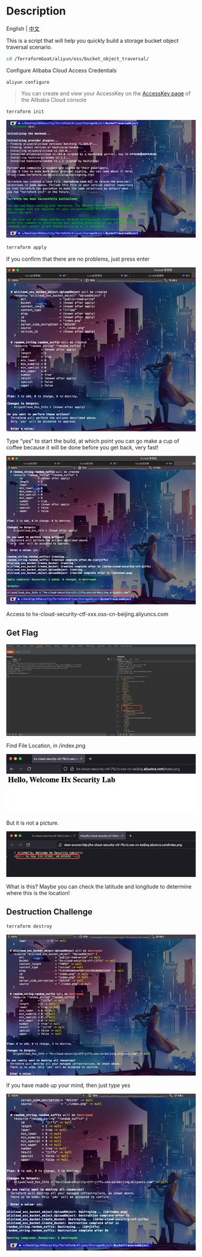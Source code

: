 # Description

English | [中文](./README_CN.md)

This is a script that will help you quickly build a storage bucket object traversal scenario.

```bash
cd /TerraformGoat/aliyun/oss/bucket_object_traversal/
```

Configure Alibaba Cloud Access Credentials

```shell
aliyun configure
```

> You can create and view your AccessKey on the [AccessKey page](https://ram.console.aliyun.com/manage/ak) of the Alibaba Cloud console

```BASH
terraform init
```

![image-20220420183822046](../../../images/UzJuMarkDownImage20220420183822046_1.png)

```bash
terraform apply
```

If you confirm that there are no problems, just press enter

![image-20220420184708033](../../../images/UzJuMarkDownImage20220420184331190_3.png)

Type “yes” to start the build, at which point you can go make a cup of coffee because it will be done before you get back, very fast!

![image-20220420184734125](../../../images/UzJuMarkDownImage20220420184456968_4.png)

Access to hx-cloud-security-ctf-xxx.oss-cn-beijing.aliyuncs.com

## Get Flag

![image-20220425122303981](../../../images/UzJuMarkDownImageimage-20220425122303981.png)

Find File Location, in /index.png

![image-20220425122323577](../../../images/UzJuMarkDownImageimage-20220425122323577.png)

But it is not a picture.

![image-20220425122347527](../../../images/UzJuMarkDownImageimage-20220425122347527.png)

What is this? Maybe you can check the latitude and longitude to determine where this is the location!

## Destruction Challenge

```bash
terraform destroy
```

![image-20220420184456968](../../../images/UzJuMarkDownImage20220420184708033_5.png)

If you have made up your mind, then just type yes

![image-20220420184331190](../../../images/UzJuMarkDownImage20220420184734125_6.png)
